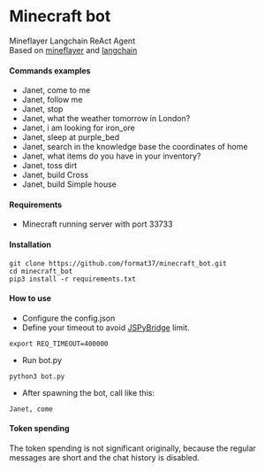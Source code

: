 # Minecraft bot
Mineflayer Langchain ReAct Agent  
Based on [mineflayer](https://github.com/PrismarineJS/mineflayer/tree/master/examples/python) and [langchain](https://python.langchain.com)
#### Commands examples
* Janet, come to me
* Janet, follow me  
* Janet, stop  
* Janet, what the weather tomorrow in London?  
* Janet, i am looking for iron_ore  
* Janet, sleep at purple_bed
* Janet, search in the knowledge base the coordinates of home
* Janet, what items do you have in your inventory?
* Janet, toss dirt
* Janet, build Cross
* Janet, build Simple house
#### Requirements
* Minecraft running server with port 33733
#### Installation
```
git clone https://github.com/format37/minecraft_bot.git
cd minecraft_bot
pip3 install -r requirements.txt
```
#### How to use
* Configure the config.json
* Define your timeout to avoid [JSPyBridge](https://github.com/extremeheat/JSPyBridge) limit.
```
export REQ_TIMEOUT=400000
```
* Run bot.py
```
python3 bot.py
```
* After spawning the bot, call like this:
```
Janet, come
```
#### Token spending
The token spending is not significant originally, because the regular messages are short and the chat history is disabled.